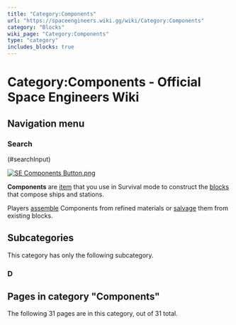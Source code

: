 ```yaml
---
title: "Category:Components"
url: "https://spaceengineers.wiki.gg/wiki/Category:Components"
category: "Blocks"
wiki_page: "Category:Components"
type: "category"
includes_blocks: true
---
```


# Category:Components - Official Space Engineers Wiki

## Navigation menu

### Search

(#searchInput)

[![SE Components Button.png](https://spaceengineers.wiki.gg/images/SE_Components_Button.png?5d8075)](https://spaceengineers.wiki.gg/wiki/File:SE_Components_Button.png)

**Components** are [item](https://spaceengineers.wiki.gg/wiki/Item "Item") that you use in Survival mode to construct the [blocks](https://spaceengineers.wiki.gg/wiki/Block "Block") that compose ships and stations.

Players [assemble](https://spaceengineers.wiki.gg/wiki/Assembler "Assembler") Components from refined materials or [salvage](https://spaceengineers.wiki.gg/wiki/Grinder "Grinder") them from existing blocks.

## Subcategories

This category has only the following subcategory.

### D

## Pages in category "Components"

The following 31 pages are in this category, out of 31 total.